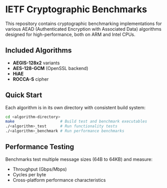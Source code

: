 # IETF Cryptographic Benchmarks

This repository contains cryptographic benchmarking implementations for various AEAD (Authenticated Encryption with Associated Data) algorithms designed for high-performance, both on ARM and Intel CPUs.

## Included Algorithms

- **AEGIS-128x2** variants
- **AES-128-GCM** (OpenSSL backend)
- **HiAE**
- **ROCCA-S** cipher

## Quick Start

Each algorithm is in its own directory with consistent build system:

```bash
cd <algorithm-directory>
make                    # Build test and benchmark executables
./<algorithm>_test      # Run functionality tests
./<algorithm>_benchmark # Run performance benchmarks
```

## Performance Testing

Benchmarks test multiple message sizes (64B to 64KB) and measure:
- Throughput (Gbps/Mbps)
- Cycles per byte
- Cross-platform performance characteristics
